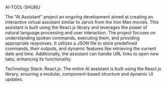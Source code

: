 AI-TOOL-SHUNU

The "AI Assistant" project an ongoing development aimed at creating an interactive virtual assistant similar to Jarvis from the Iron Man movies. This assistant is built using the React.js library and leverages the power of natural language processing and user interaction. The project focuses on understanding spoken commands, executing them, and providing appropriate responses. It utilizes a JSON file to store predefined commands, their outputs, and dynamic features like retrieving the current date and time. Additionally, the assistant can handle URL links to open new tabs, enhancing its functionality.

Technology Stack: React.js: The entire AI assistant is built using the React.js library, ensuring a modular, component-based structure and dynamic UI updates.
